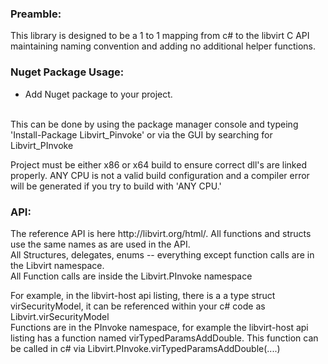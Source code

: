 <h3>Preamble:</h3>
<p>This library is designed to be a 1 to 1 mapping from c# to the libvirt C API maintaining naming convention and adding no additional helper functions.</p>
<h3>Nuget Package Usage:</h3>
<ul>
<li>
  Add Nuget package to your project.
</li>

</ul>
<p><br/>This can be done by using the package manager console and typeing 'Install-Package Libvirt_Pinvoke' or via the GUI by searching for Libvirt_PInvoke</p>
<p>Project must be either x86 or x64 build to ensure correct dll's are linked properly. ANY CPU is not a valid build configuration and a compiler error will be generated if you try to build with 'ANY CPU.'</p>

<h3>API:</h3>
<p>The reference API is here http://libvirt.org/html/. All functions and structs use the same names as are used in the API. <br/>
All Structures, delegates, enums -- everything except function calls are in the Libvirt namespace.<br/>
All Function calls are inside the Libvirt.PInvoke namespace<br/>
</p>
For example, in the libvirt-host api listing, there is a a type struct virSecurityModel, it can be referenced within your c# code as Libvirt.virSecurityModel<br/> 
Functions are in the PInvoke namespace, for example the libvirt-host api listing has a function named virTypedParamsAddDouble. This function can be called in c# via Libvirt.PInvoke.virTypedParamsAddDouble(....)

